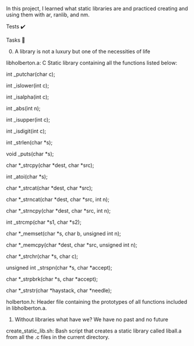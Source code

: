 In this project, I learned what static libraries are and practiced creating and using them with ar, ranlib, and nm.



Tests ✔️

Tasks 📃

0. A library is not a luxury but one of the necessities of life



libholberton.a: C Static library containing all the functions listed below:



int _putchar(char c);

int _islower(int c);

int _isalpha(int c);

int _abs(int n);

int _isupper(int c);

int _isdigit(int c);

int _strlen(char *s);

void _puts(char *s);

char *_strcpy(char *dest, char *src);

int _atoi(char *s);

char *_strcat(char *dest, char *src);

char *_strncat(char *dest, char *src, int n);

char *_strncpy(char *dest, char *src, int n);

int _strcmp(char *s1, char *s2);

char *_memset(char *s, char b, unsigned int n);

char *_memcpy(char *dest, char *src, unsigned int n);

char *_strchr(char *s, char c);

unsigned int _strspn(char *s, char *accept);

char *_strpbrk(char *s, char *accept);

char *_strstr(char *haystack, char *needle);

holberton.h: Header file containing the prototypes of all functions included in libholberton.a.



1. Without libraries what have we? We have no past and no future



create_static_lib.sh: Bash script that creates a static library called liball.a from all the .c files in the current directory.
